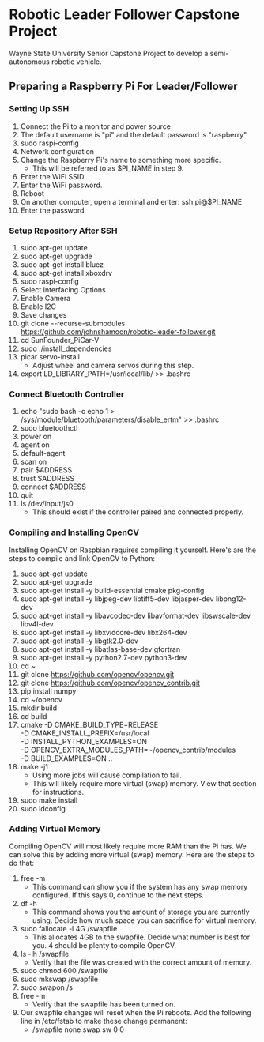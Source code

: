 # Robotic Leader Follower Capstone Project
Wayne State University Senior Capstone Project to develop a semi-autonomous robotic vehicle.

## Preparing a Raspberry Pi For Leader/Follower
### Setting Up SSH
1. Connect the Pi to a monitor and power source
2. The default username is "pi" and the default password is "raspberry"
3. sudo raspi-config
4. Network configuration
5. Change the Raspberry Pi's name to something more specific.
   * This will be referred to as $PI_NAME in step 9.
6. Enter the WiFi SSID.
7. Enter the WiFi password.
8. Reboot
9. On another computer, open a terminal and enter: ssh pi@$PI_NAME
10. Enter the password.

### Setup Repository After SSH
1. sudo apt-get update
2. sudo apt-get upgrade
3. sudo apt-get install bluez
4. sudo apt-get install xboxdrv
5. sudo raspi-config
6. Select Interfacing Options
7. Enable Camera
8. Enable I2C
9. Save changes
10. git clone --recurse-submodules https://github.com/johnshamoon/robotic-leader-follower.git
11. cd SunFounder_PiCar-V
12. sudo ./install_dependencies
13. picar servo-install
    * Adjust wheel and camera servos during this step.
14. export LD_LIBRARY_PATH=/usr/local/lib/ >> .bashrc

### Connect Bluetooth Controller
1. echo "sudo bash -c echo 1 > /sys/module/bluetooth/parameters/disable_ertm" >> .bashrc 
2. sudo bluetoothctl
3. power on
4. agent on
5. default-agent
6. scan on
7. pair $ADDRESS
8. trust $ADDRESS
9. connect $ADDRESS
10. quit
11. ls /dev/input/js0
    * This should exist if the controller paired and connected properly.

### Compiling and Installing OpenCV
Installing OpenCV on Raspbian requires compiling it yourself. Here's are the steps to compile and link OpenCV to Python:
1. sudo apt-get update
2. sudo apt-get upgrade
3. sudo apt-get install -y build-essential cmake pkg-config
4. sudo apt-get install -y libjpeg-dev libtiff5-dev libjasper-dev libpng12-dev
5. sudo apt-get install -y libavcodec-dev libavformat-dev libswscale-dev libv4l-dev
6. sudo apt-get install -y libxvidcore-dev libx264-dev
7. sudo apt-get install -y libgtk2.0-dev
8. sudo apt-get install -y libatlas-base-dev gfortran
9. sudo apt-get install -y python2.7-dev python3-dev
10. cd ~
11. git clone https://github.com/opencv/opencv.git
12. git clone https://github.com/opencv/opencv_contrib.git
13. pip install numpy
14. cd ~/opencv
15. mkdir build
16. cd build
17. cmake -D CMAKE_BUILD_TYPE=RELEASE \
    -D CMAKE_INSTALL_PREFIX=/usr/local \
    -D INSTALL_PYTHON_EXAMPLES=ON \
    -D OPENCV_EXTRA_MODULES_PATH=~/opencv_contrib/modules \
    -D BUILD_EXAMPLES=ON ..
18. make -j1
    * Using more jobs will cause compilation to fail.
    * This will likely require more virtual (swap) memory. View that section for instructions.
19. sudo make install
20. sudo ldconfig

### Adding Virtual Memory
Compiling OpenCV will most likely require more RAM than the Pi has. We can solve this by adding more virtual (swap) memory. Here are the steps to do that:
1. free -m
   * This command can show you if the system has any swap memory configured. If this says 0, continue to the next steps.
2. df -h
   * This command shows you the amount of storage you are currently using. Decide how much space you can sacrifice for virtual memory.
3. sudo fallocate -l 4G /swapfile
   * This allocates 4GB to the swapfile. Decide what number is best for you. 4 should be plenty to compile OpenCV.
4. ls -lh /swapfile
   * Verify that the file was created with the correct amount of memory.
5. sudo chmod 600 /swapfile
6. sudo mkswap /swapfile
7. sudo swapon /s
8. free -m
   * Verify that the swapfile has been turned on.
9. Our swapfile changes will reset when the Pi reboots. Add the following line in /etc/fstab to make these change permanent:
   * /swapfile none swap sw 0 0
